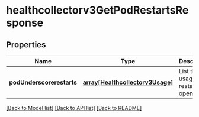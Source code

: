 # healthcollectorv3GetPodRestartsResponse

## Properties
Name | Type | Description | Notes
------------ | ------------- | ------------- | -------------
**podUnderscorerestarts** | [**array[Healthcollectorv3Usage]**](Healthcollectorv3Usage.md) | List the usage pod restarts in openshift | [optional] [default to null]

[[Back to Model list]](../README.md#documentation-for-models) [[Back to API list]](../README.md#documentation-for-api-endpoints) [[Back to README]](../README.md)


